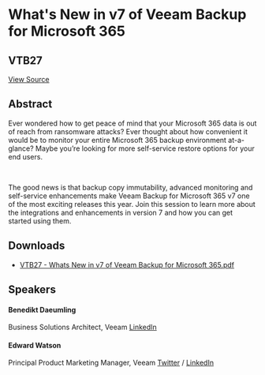 # What's New in v7 of Veeam Backup for Microsoft 365
## VTB27
[View Source](https://connect.veeam.com/flow/veeam/veeamon2023/attendeeportal/page/sessioncatalog/session/1678929269722001s6oi)

## Abstract
Ever wondered how to get peace of mind that your Microsoft 365 data is out of reach from ransomware attacks? Ever thought about how convenient it would be to monitor your entire Microsoft 365 backup environment at-a-glance? Maybe you’re looking for more self-service restore options for your end users.

 

The good news is that backup copy immutability, advanced monitoring and self-service enhancements make Veeam Backup for Microsoft 365 v7 one of the most exciting releases this year. Join this session to learn more about the integrations and enhancements in version 7 and how you can get started using them.


## Downloads
- [VTB27 - Whats New in v7 of Veeam Backup for Microsoft 365.pdf](<./files/VTB27 - Whats New in v7 of Veeam Backup for Microsoft 365.pdf>)

## Speakers
#### Benedikt Daeumling
Business Solutions Architect, Veeam
[LinkedIn](https://www.linkedin.com/in/benedikt-d%C3%A4umling-25b7b6101/)
#### Edward Watson
Principal Product Marketing Manager, Veeam
[Twitter](https://twitter.com/EdwardJWatson) / [LinkedIn](https://www.linkedin.com/in/edward-watson-b6623136/)